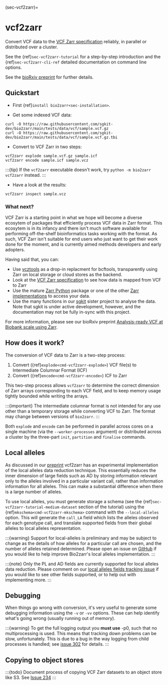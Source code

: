 (sec-vcf2zarr)=
# vcf2zarr

Convert VCF data to the
[VCF Zarr specification](https://github.com/sgkit-dev/vcf-zarr-spec/)
reliably, in parallel or distributed over a cluster.

See the {ref}`sec-vcf2zarr-tutorial` for a step-by-step introduction
and the {ref}`sec-vcf2zarr-cli-ref` detailed documentation on
command line options.

See the [bioRxiv preprint](https://www.biorxiv.org/content/10.1101/2024.06.11.598241) for 
further details.

## Quickstart

- First {ref}`install bio2zarr<sec-installation>`.


- Get some indexed VCF data:

```
curl -O https://raw.githubusercontent.com/sgkit-dev/bio2zarr/main/tests/data/vcf/sample.vcf.gz
curl -O https://raw.githubusercontent.com/sgkit-dev/bio2zarr/main/tests/data/vcf/sample.vcf.gz.tbi
```

- Convert to VCF Zarr in two steps:

```
vcf2zarr explode sample.vcf.gz sample.icf
vcf2zarr encode sample.icf sample.vcz
```

:::{tip}
If the ``vcf2zarr`` executable doesn't work, try ``python -m bio2zarr vcf2zarr``
instead.
:::

- Have a look at the results:

```
vcf2zarr inspect sample.vcz
```

### What next?

VCF Zarr is a starting point in what we hope will become a diverse ecosytem
of packages that efficiently process VCF data in Zarr format. This 
ecosytem is in its infancy and there isn't much software available
for performing off-the-shelf bioinformatics tasks
working with the format. As such, VCF Zarr isn't suitable for end users
who just want to get their work done for the moment, and is currently
aimed methods developers and early adopters.

Having said that, you can:

- Use [vcztools](https://github.com/sgkit-dev/vcztools/) as a drop-in replacment 
  for bcftools, transparently using Zarr on local storage or cloud stores as the 
  backend.
- Look at the [VCF Zarr specification](https://github.com/sgkit-dev/vcf-zarr-spec/)
  to see how data is mapped from VCF to Zarr
- Use the mature [Zarr Python](https://zarr.readthedocs.io/en/stable/) package or
one of the other [Zarr implementations](https://zarr.dev/implementations/) to access
your data.
- Use the many functions in our [sgkit](https://sgkit-dev.github.io/sgkit/latest/)
sister project to analyse the data. Note that sgkit is under active development,
however, and the documentation may not be fully in-sync with this project.

For more information, please see our 
bioRxiv preprint [Analysis-ready VCF at Biobank scale using Zarr](
https://www.biorxiv.org/content/10.1101/2024.06.11.598241).


## How does it work?
The conversion of VCF data to Zarr is a two-step process:

1. Convert ({ref}`explode<cmd-vcf2zarr-explode>`) VCF file(s) to
    Intermediate Columnar Format (ICF)
2. Convert ({ref}`encode<cmd-vcf2zarr-encode>`) ICF to Zarr

This two-step process allows `vcf2zarr` to determine the correct
dimension of Zarr arrays corresponding to each VCF field, and
to keep memory usage tightly bounded while writing the arrays.

:::{important}
The intermediate columnar format is not intended for any use
other than a temporary storage while converting VCF to Zarr.
The format may change between versions of `bio2zarr`.
:::

Both ``explode`` and ``encode`` can be performed in parallel
across cores on a single machine (via the ``--worker-processes`` argument)
or distributed across a cluster by the three-part ``init``, ``partition``
and ``finalise`` commands.

## Local alleles

As discussed in our [preprint](
https://www.biorxiv.org/content/10.1101/2024.06.11.598241) 
vcf2zarr has an experimental implementation of the local alleles data
reduction technique. This essentially reduces the inner dimension of 
large fields such as AD by storing information relevant only to the alleles
involved in a particular variant call, rather than information information
for all alleles. This can make a substantial difference when there is a large 
number of alleles.

To use local alleles, you must generate storage a schema (see the 
{ref}`sec-vcf2zarr-tutorial-medium-dataset` section of the tutorial)
using the {ref}`mkschema<cmd-vcf2zarr-mkschema>` command with the 
``--local-alleles`` option. This will generate the ``call_LA`` field
which lists the alleles observed for each genotype call, and 
translate supported fields from their global alleles to local
alleles representation.

:::{warning}
Support for local-alleles is preliminary and may be subject to change
as the details of how alleles for a particular call are chosen, and the 
number of alleles retained determined. Please open an issue on
[GitHub](https://github.com/sgkit-dev/bio2zarr/issues/) if you would like to 
help improve Bio2zarr's local alleles implementation.
:::

:::{note}
Only the PL and AD fields are currently supported for local alleles
data reduction. Please comment on our 
[local alleles fields tracking issue](https://github.com/sgkit-dev/bio2zarr/issues/315)
if you would like to see other fields supported, or to help out with 
implementing more.
:::

## Debugging

When things go wrong with conversion, it's very useful to generate some 
debugging information using the ``-v`` or ``-vv`` options. These can 
help identify what's going wrong (usually running out of memory).

:::{warning}
To get the full logging output you **must use** -p0, such that no multiprocessing
is used. This means that tracking down problems can be slow, unfortunately.
This is due to a bug in the way logging from child processes is handled;
see [issue 302](https://github.com/sgkit-dev/bio2zarr/issues/302) for details.
:::



## Copying to object stores

:::{todo}
Document process of copying VCF Zarr datasets to an object store like S3.
See [Issue 234](https://github.com/sgkit-dev/bio2zarr/issues/234)
:::

